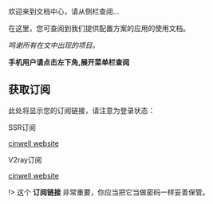 </br>

欢迎来到文档中心，请从侧栏查阅...

在这里，您可查阅到我们提供配置方案的应用的使用文档。

*鸣谢所有在文中出现的项目。*

**手机用户请点击左下角,展开菜单栏查阅**

## 获取订阅

此处将显示您的订阅链接，请注意为登录状态：

SSR订阅

[cinwell website](/sublink?type=ssr ':include :type=markdown')

V2ray订阅

[cinwell website](/sublink?type=v2ray ':include :type=markdown')


!> 这个 **订阅链接** 非常重要，你应当把它当做密码一样妥善保管。
